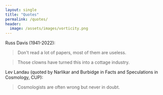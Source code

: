 ```yaml
---
layout: single
title: "Quotes"
permalink: /quotes/
header:
  image: /assets/images/vorticity.png
---
```


Russ Davis (1941-2022):

>Don't read a lot of papers, most of them are useless. 

>Those clowns have turned this into a cottage industry.

Lev Landau (quoted by Narlikar and Burbidge in Facts and Speculations in Cosmology, CUP):

>Cosmologists are often wrong but never in doubt.
